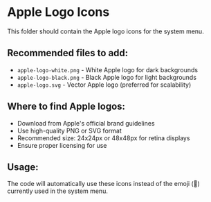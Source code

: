 # Apple Logo Icons

This folder should contain the Apple logo icons for the system menu.

## Recommended files to add:
- `apple-logo-white.png` - White Apple logo for dark backgrounds
- `apple-logo-black.png` - Black Apple logo for light backgrounds
- `apple-logo.svg` - Vector Apple logo (preferred for scalability)

## Where to find Apple logos:
- Download from Apple's official brand guidelines
- Use high-quality PNG or SVG format
- Recommended size: 24x24px or 48x48px for retina displays
- Ensure proper licensing for use

## Usage:
The code will automatically use these icons instead of the emoji (🍎) currently used in the system menu.
